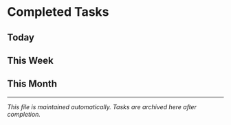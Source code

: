 # Completed Tasks

## Today
<!-- Tasks completed today will appear here -->

## This Week
<!-- Tasks completed this week will appear here -->

## This Month
<!-- Tasks completed this month will appear here -->

---

*This file is maintained automatically. Tasks are archived here after completion.*